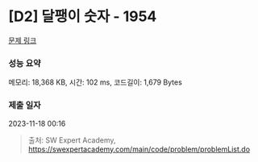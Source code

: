 # [D2] 달팽이 숫자 - 1954 

[문제 링크](https://swexpertacademy.com/main/code/problem/problemDetail.do?contestProbId=AV5PobmqAPoDFAUq) 

### 성능 요약

메모리: 18,368 KB, 시간: 102 ms, 코드길이: 1,679 Bytes

### 제출 일자

2023-11-18 00:16



> 출처: SW Expert Academy, https://swexpertacademy.com/main/code/problem/problemList.do